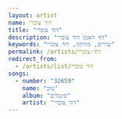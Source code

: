 ```yaml
---
layout: artist
name: דוד צוברי
title: "דוד צוברי"
description: "דף האמן דוד צוברי"
keywords: "שירים, מוזיקה, דוד צוברי"
permalink: /artists/דוד-צוברי
redirect_from:
  - /artists/list/דוד צוברי
songs:
  - number: "32659"
    name: "טוב"
    album: "סינגלים"
    artist: "דוד צוברי"
---
```

